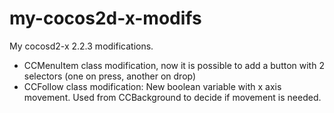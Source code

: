 # my-cocos2d-x-modifs

My cocosd2-x 2.2.3 modifications.

* CCMenuItem class modification, now it is possible to add a button with 2 selectors (one on press, another on drop)
* CCFollow class modification: New boolean variable with x axis movement. Used from CCBackground to decide if movement is needed.
